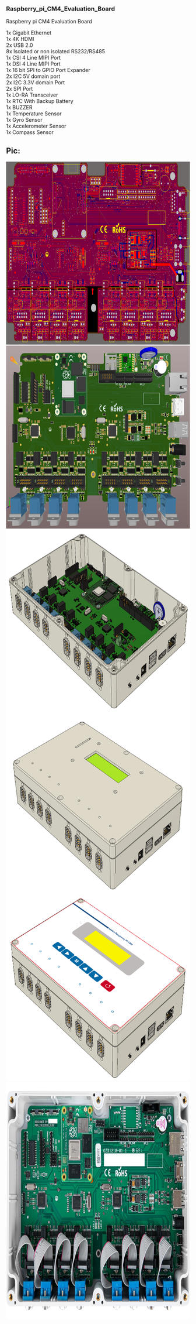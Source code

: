 

### Raspberry_pi_CM4_Evaluation_Board

Raspberry pi CM4 Evaluation Board

1x Gigabit Ethernet   
1x 4K HDMI  
2x USB 2.0  
8x Isolated or non isolated RS232/RS485  
1x CSI 4 Line MIPI Port  
1x DSI 4 Line MIPI Port  
1x 16 bit SPI to GPIO Port Expander  
2x I2C 5V domain port  
2x I2C 3.3V domain Port  
2x SPI Port  
1x LO-RA Transceiver  
1x RTC With Backup Battery  
1x BUZZER  
1x Temperature Sensor  
1x Gyro Sensor  
1x Accelerometer Sensor  
1x Compass Sensor  

### 

## Pic:

<img src="https://github.com/cemilkendir/PCB_15122020_01BC/blob/main/Photo/Resim01.PNG" height="500px" width="800px"/> 
<img src="https://github.com/cemilkendir/PCB_15122020_01BC/blob/main/Photo/Resim02.PNG" height="500px" width="800px"/> 
<img src="https://github.com/cemilkendir/PCB_15122020_01BC/blob/main/Photo/Resim03.PNG" height="500px" width="800px"/> 
<img src="https://github.com/cemilkendir/PCB_15122020_01BC/blob/main/Photo/Resim04.PNG" height="500px" width="800px"/>
<img src="https://github.com/cemilkendir/PCB_15122020_01BC/blob/main/Photo/Resim05.PNG" height="500px" width="800px"/> 
<img src="https://github.com/cemilkendir/PCB_15122020_01BC/blob/main/Photo/Resim06.PNG" height="650px" width="800px"/> 
